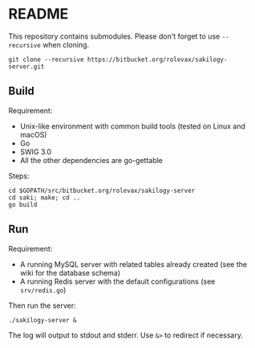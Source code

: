# README

This repository contains submodules. 
Please don't forget to use `--recursive` when cloning. 

```
git clone --recursive https://bitbucket.org/rolevax/sakilogy-server.git
```
## Build

Requirement:

- Unix-like environment with common build tools (tested on Linux and macOS)
- Go
- SWIG 3.0
- All the other dependencies are go-gettable

Steps:

```
cd $GOPATH/src/bitbucket.org/rolevax/sakilogy-server
cd saki; make; cd ..
go build
```

## Run

Requirement:

- A running MySQL server with related tables already created
  (see the wiki for the database schema)
- A running Redis server with the default configurations
  (see `srv/redis.go`)

Then run the server:

```
./sakilogy-server &
```

The log will output to stdout and stderr. 
Use `&>` to redirect if necessary.

